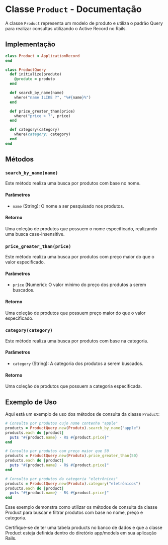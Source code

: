 # Classe `Product` - Documentação

A classe `Product` representa um modelo de produto e utiliza o padrão Query para realizar consultas utilizando o Active Record no Rails.

## Implementação

```ruby
class Product < ApplicationRecord
end

class ProductQuery
  def initialize(produto)
    @produto = produto
  end

  def search_by_name(name)
    where("name ILIKE ?", "%#{name}%")
  end

  def price_greater_than(price)
    where("price > ?", price)
  end

  def category(category)
    where(category: category)
  end
end

```

## Métodos

### `search_by_name(name)`

Este método realiza uma busca por produtos com base no nome.

#### Parâmetros

- `name` (String): O nome a ser pesquisado nos produtos.

#### Retorno

Uma coleção de produtos que possuem o nome especificado, realizando uma busca case-insensitive.

### `price_greater_than(price)`

Este método realiza uma busca por produtos com preço maior do que o valor especificado.

#### Parâmetros

- `price` (Numeric): O valor mínimo do preço dos produtos a serem buscados.

#### Retorno

Uma coleção de produtos que possuem preço maior do que o valor especificado.

### `category(category)`

Este método realiza uma busca por produtos com base na categoria.

#### Parâmetros

- `category` (String): A categoria dos produtos a serem buscados.

#### Retorno

Uma coleção de produtos que possuem a categoria especificada.

## Exemplo de Uso

Aqui está um exemplo de uso dos métodos de consulta da classe `Product`:

```ruby
# Consulta por produtos cujo nome contenha "apple"
products = ProductQuery.new(Produto).search_by_name("apple")
products.each do |product|
  puts "#{product.name} - R$ #{product.price}"
end

# Consulta por produtos com preço maior que 50
products = ProductQuery.new(Produto).price_greater_than(50)
products.each do |product|
  puts "#{product.name} - R$ #{product.price}"
end

# Consulta por produtos da categoria "eletrônicos"
products = ProductQuery.new(Produto).category("eletrônicos")
products.each do |product|
  puts "#{product.name} - R$ #{product.price}"
end
```

Esse exemplo demonstra como utilizar os métodos de consulta da classe Product para buscar e filtrar produtos com base no nome, preço e categoria.

Certifique-se de ter uma tabela products no banco de dados e que a classe Product esteja definida dentro do diretório app/models em sua aplicação Rails.